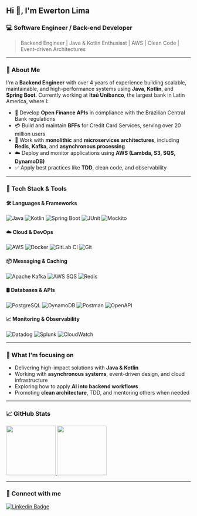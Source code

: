 ## Hi 👋, I'm Ewerton Lima

### 💻 Software Engineer / Back-end Developer  
> Backend Engineer | Java & Kotlin Enthusiast | AWS | Clean Code | Event-driven Architectures

---

### 🧠 About Me

I'm a **Backend Engineer** with over 4 years of experience building scalable, maintainable, and high-performance systems using **Java**, **Kotlin**, and **Spring Boot**. Currently working at **Itaú Unibanco**, the largest bank in Latin America, where I:

- 🏦 Develop **Open Finance APIs** in compliance with the Brazilian Central Bank regulations  
- 💳 Build and maintain **BFFs** for Credit Card Services, serving over 20 million users  
- 🧩 Work with **monolithic** and **microservices architectures**, including **Redis**, **Kafka**, and **asynchronous processing**  
- ☁️ Deploy and monitor applications using **AWS (Lambda, S3, SQS, DynamoDB)**  
- ✅ Apply best practices like **TDD**, clean code, and observability

---

### 🔧 Tech Stack & Tools

#### 🛠️ Languages & Frameworks
![Java](https://img.shields.io/badge/Java-007396?style=for-the-badge&logo=java&logoColor=white)
![Kotlin](https://img.shields.io/badge/Kotlin-7F52FF?style=for-the-badge&logo=kotlin&logoColor=white)
![Spring Boot](https://img.shields.io/badge/Spring%20Boot-6DB33F?style=for-the-badge&logo=spring-boot&logoColor=white)
![JUnit](https://img.shields.io/badge/JUnit-25A162?style=for-the-badge&logo=java&logoColor=white)
![Mockito](https://img.shields.io/badge/Mockito-FFC107?style=for-the-badge&logo=java&logoColor=black)

#### ☁️ Cloud & DevOps
![AWS](https://img.shields.io/badge/AWS-FF9900?style=for-the-badge&logo=amazon-aws&logoColor=white)
![Docker](https://img.shields.io/badge/Docker-2496ED?style=for-the-badge&logo=docker&logoColor=white)
![GitLab CI](https://img.shields.io/badge/GitLab%20CI-FC6D26?style=for-the-badge&logo=gitlab&logoColor=white)
![Git](https://img.shields.io/badge/Git-F05032?style=for-the-badge&logo=git&logoColor=white)

#### 📦 Messaging & Caching
![Apache Kafka](https://img.shields.io/badge/Kafka-231F20?style=for-the-badge&logo=apache-kafka&logoColor=white)
![AWS SQS](https://img.shields.io/badge/AWS%20SQS-FF4F00?style=for-the-badge&logo=amazonaws&logoColor=white)
![Redis](https://img.shields.io/badge/Redis-DC382D?style=for-the-badge&logo=redis&logoColor=white)

#### 🛢️ Databases & APIs
![PostgreSQL](https://img.shields.io/badge/PostgreSQL-336791?style=for-the-badge&logo=postgresql&logoColor=white)
![DynamoDB](https://img.shields.io/badge/DynamoDB-4053D6?style=for-the-badge&logo=amazondynamodb&logoColor=white)
![Postman](https://img.shields.io/badge/Postman-FF6C37?style=for-the-badge&logo=postman&logoColor=white)
![OpenAPI](https://img.shields.io/badge/OpenAPI-6BA539?style=for-the-badge&logo=openapiinitiative&logoColor=white)

#### 📈 Monitoring & Observability
![Datadog](https://img.shields.io/badge/Datadog-632CA6?style=for-the-badge&logo=datadog&logoColor=white)
![Splunk](https://img.shields.io/badge/Splunk-FF0080?style=for-the-badge&logo=splunk&logoColor=white)
![CloudWatch](https://img.shields.io/badge/CloudWatch-4B32C3?style=for-the-badge&logo=amazonaws&logoColor=white)

---

### 🚀 What I'm focusing on

- Delivering high-impact solutions with **Java & Kotlin**
- Working with **asynchronous systems**, event-driven design, and cloud infrastructure
- Exploring how to apply **AI into backend workflows**
- Promoting **clean architecture**, TDD, and mentoring others when needed

---

### 📈 GitHub Stats

<a href="https://github.com/EwertonILima?tab=repositories">
  <img height="135px" src="https://github-readme-stats.vercel.app/api?username=EwertonILima&hide_title=true&hide_border=true&show_icons=true&include_all_commits=true&count_private=true&line_height=21&_color=9f9f9f&text_color=9f9f9f&icon_color=79ff97&bg_color=151515&theme=graywhite" />
  <img height="135px" src="https://github-readme-stats.vercel.app/api/top-langs/?username=EwertonILima&hide_title=false&hide_border=true&layout=compact&langs_count=8&text_color=9f9f9f&icon_color=79ff97&bg_color=151515&theme=graywhite" />
</a>

---

### 🔗 Connect with me

[![Linkedin Badge](https://img.shields.io/badge/LinkedIn-0A66C2?style=for-the-badge&logo=linkedin&logoColor=white)](https://www.linkedin.com/in/ewertonilima/)

